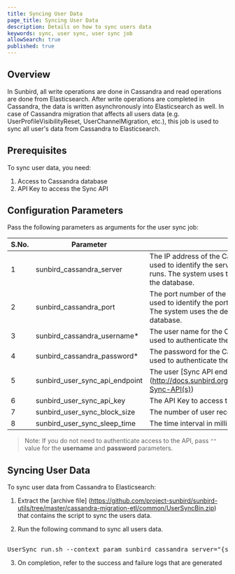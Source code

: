 ```yaml
---
title: Syncing User Data
page_title: Syncing User Data
description: Details on how to sync users data
keywords: sync, user sync, user sync job 
allowSearch: true
published: true
---
```


## Overview

In Sunbird, all write operations are done in Cassandra and read operations are done from Elasticsearch. After write operations are completed in Cassandra, the data is written asynchronously into Elasticsearch as well.
In case of Cassandra migration that affects all users data (e.g. UserProfileVisibilityReset, UserChannelMigration, etc.), this job is used to sync all user's data from Cassandra to Elasticsearch.

## Prerequisites

To sync user data, you need:

1. Access to Cassandra database
2. API Key to access the Sync API

## Configuration Parameters

Pass the following parameters as arguments for the user sync job:

 S.No. | Parameter | Description | Example 
-------|-----------|-------------|---------
1 | sunbird_cassandra_server | The IP address of the Cassandra DB. This parameter is used to identify the server on which the Cassandra DB runs. The system uses the details provided to connect to the database.| 198.168.1.1
2 | sunbird_cassandra_port | The port number of the Cassandra DB. This parameter is used to identify the port on which the Cassandra DB runs.  The system uses the details provided to connect to the database.| 9042 
3 | sunbird_cassandra_username* | The user name for the Cassandra DB. This parameter is used to authenticate the user accessing the DB. | abc@xyz.com 
4 | sunbird_cassandra_password* | The password for the Cassandra DB. This parameter is used to authenticate the user accessing the DB.| password 
5 | sunbird_user_sync_api_endpoint  | The user [Sync API endpoint] (http://docs.sunbird.org/latest/apis/datasyncapi/#tag/Data-Sync-API(s)) | {{domain}}/api/data/v1/index/sync 
6 | sunbird_user_sync_api_key | The API Key to access the Sync API | As23456789zws34567w234 
7 | sunbird_user_sync_block_size | The number of user records to be synced per api call | 100 
8 | sunbird_user_sync_sleep_time | The time interval in milliseconds between api calls | 10000

> Note: If you do not need to authenticate access to the API, pass `""` value for the **username** and **password** parameters.

## Syncing User Data

To sync user data from Cassandra to Elasticsearch:

1. Extract the [archive file] (https://github.com/project-sunbird/sunbird-utils/tree/master/cassandra-migration-etl/common/UserSyncBin.zip) that contains the script to sync the users data.

2. Run the following command to sync all users data.

<pre> 
UserSync_run.sh --context_param sunbird_cassandra_server="{sunbird_cassandra_server}" --context_param sunbird_cassandra_port="{sunbird_cassandra_port}" --context_param sunbird_cassandra_username="{sunbird_cassandra_username}" --context_param sunbird_cassandra_password="{sunbird_cassandra_password}" --context_param sunbird_user_sync_api_endpoint="{sunbird_user_sync_api_endpoint}" --context_param sunbird_user_sync_api_key="{sunbird_user_sync_api_key}" --context_param sunbird_user_sync_block_size="{sunbird_user_sync_block_size}" --context_param sunbird_user_sync_sleep_time="{sunbird_user_sync_sleep_time}"
</pre>

3. On completion, refer to the success and failure logs that are generated 
